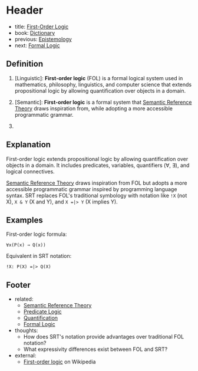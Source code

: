 # Header
- title: [First-Order Logic](first-order-logic.md)
- book: [Dictionary](.dictionary.md)
- previous: [Epistemology](epistemology.md)
- next: [Formal Logic](formal-logic.md)

## Definition

1. [Linguistic]: **First-order logic** (FOL) is a formal logical system used in mathematics, philosophy, linguistics, and computer science that extends propositional logic by allowing quantification over objects in a domain.

2. [Semantic]: **First-order logic** is a formal system that [Semantic Reference Theory](semantic-reference-theory.md) draws inspiration from, while adopting a more accessible programmatic grammar.

3. [Formal]: {TBD}

## Explanation

First-order logic extends propositional logic by allowing quantification over objects in a domain. It includes predicates, variables, quantifiers (∀, ∃), and logical connectives.

[Semantic Reference Theory](semantic-reference-theory.md) draws inspiration from FOL but adopts a more accessible programmatic grammar inspired by programming language syntax. SRT replaces FOL's traditional symbology with notation like `!X` (not X), `X & Y` (X and Y), and `X =|> Y` (X implies Y).

## Examples

First-order logic formula:
```
∀x(P(x) → Q(x))
```

Equivalent in SRT notation:
```
!X: P(X) =|> Q(X)
```

## Footer
- related:
  - [Semantic Reference Theory](semantic-reference-theory.md)
  - [Predicate Logic](predicate-logic.md)
  - [Quantification](quantification.md)
  - [Formal Logic](formal-logic.md)
- thoughts:
  - How does SRT's notation provide advantages over traditional FOL notation?
  - What expressivity differences exist between FOL and SRT?
- external:
  - [First-order logic](https://en.wikipedia.org/wiki/First-order_logic) on Wikipedia